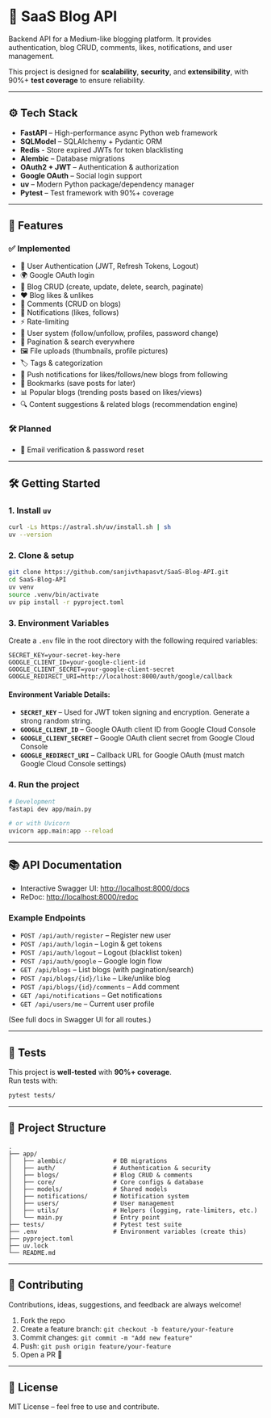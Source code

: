 # 📝 SaaS Blog API  

Backend API for a Medium-like blogging platform. It provides authentication, blog CRUD, comments, likes, notifications, and user management.  

This project is designed for **scalability**, **security**, and **extensibility**, with 90%+ **test coverage** to ensure reliability.  

---

## ⚙️ Tech Stack  

- **FastAPI** – High-performance async Python web framework  
- **SQLModel** – SQLAlchemy + Pydantic ORM 
- **Redis** - Store expired JWTs for token blacklisting
- **Alembic** – Database migrations  
- **OAuth2 + JWT** – Authentication & authorization  
- **Google OAuth** – Social login support  
- **uv** – Modern Python package/dependency manager  
- **Pytest** – Test framework with 90%+ coverage  

---

## 🚀 Features  

### ✅ Implemented  
- 🔑 User Authentication (JWT, Refresh Tokens, Logout)  
- 🌍 Google OAuth login  
- 📝 Blog CRUD (create, update, delete, search, paginate)  
- ❤️ Blog likes & unlikes  
- 💬 Comments (CRUD on blogs)  
- 🔔 Notifications (likes, follows)
- ⚡ Rate-limiting  
- 👥 User system (follow/unfollow, profiles, password change)  
- 🔎 Pagination & search everywhere  
- 🖼️ File uploads (thumbnails, profile pictures)  
- 🏷️ Tags & categorization  
- 🔔 Push notifications for likes/follows/new blogs from following
- 📌 Bookmarks (save posts for later)
- 📊 Popular blogs (trending posts based on likes/views)
- 🔍 Content suggestions & related blogs (recommendation engine)
### 🛠 Planned  
- 📧 Email verification & password reset

---

## 🛠️ Getting Started  

### 1. Install `uv`  

```bash
curl -Ls https://astral.sh/uv/install.sh | sh
uv --version
```

### 2. Clone & setup  

```bash
git clone https://github.com/sanjivthapasvt/SaaS-Blog-API.git
cd SaaS-Blog-API
uv venv
source .venv/bin/activate
uv pip install -r pyproject.toml
```

### 3. Environment Variables

Create a `.env` file in the root directory with the following required variables:

```env
SECRET_KEY=your-secret-key-here
GOOGLE_CLIENT_ID=your-google-client-id
GOOGLE_CLIENT_SECRET=your-google-client-secret
GOOGLE_REDIRECT_URI=http://localhost:8000/auth/google/callback
```

#### Environment Variable Details:
- **`SECRET_KEY`** – Used for JWT token signing and encryption. Generate a strong random string.
- **`GOOGLE_CLIENT_ID`** – Google OAuth client ID from Google Cloud Console
- **`GOOGLE_CLIENT_SECRET`** – Google OAuth client secret from Google Cloud Console  
- **`GOOGLE_REDIRECT_URI`** – Callback URL for Google OAuth (must match Google Cloud Console settings)

### 4. Run the project  

```bash
# Development
fastapi dev app/main.py

# or with Uvicorn
uvicorn app.main:app --reload
```

---

## 📚 API Documentation  

- Interactive Swagger UI: [http://localhost:8000/docs](http://localhost:8000/docs)  
- ReDoc: [http://localhost:8000/redoc](http://localhost:8000/redoc)  

### Example Endpoints  
- `POST /api/auth/register` – Register new user  
- `POST /api/auth/login` – Login & get tokens  
- `POST /api/auth/logout` – Logout (blacklist token)  
- `POST /api/auth/google` – Google login flow  
- `GET /api/blogs` – List blogs (with pagination/search)  
- `POST /api/blogs/{id}/like` – Like/unlike blog  
- `POST /api/blogs/{id}/comments` – Add comment  
- `GET /api/notifications` – Get notifications  
- `GET /api/users/me` – Current user profile  

(See full docs in Swagger UI for all routes.)  

---

## 🧪 Tests  

This project is **well-tested** with **90%+ coverage**.  
Run tests with:  

```bash
pytest tests/
```

---

## 📂 Project Structure  

```
.
├── app/
│   ├── alembic/             # DB migrations
│   ├── auth/                # Authentication & security
│   ├── blogs/               # Blog CRUD & comments
│   ├── core/                # Core configs & database
│   ├── models/              # Shared models
│   ├── notifications/       # Notification system
│   ├── users/               # User management
│   ├── utils/               # Helpers (logging, rate-limiters, etc.)
│   └── main.py              # Entry point
├── tests/                   # Pytest test suite
├── .env                     # Environment variables (create this)
├── pyproject.toml
├── uv.lock
└── README.md
```

---

## 🤝 Contributing  

Contributions, ideas, suggestions, and feedback are always welcome!  

1. Fork the repo  
2. Create a feature branch: `git checkout -b feature/your-feature`  
3. Commit changes: `git commit -m "Add new feature"`  
4. Push: `git push origin feature/your-feature`  
5. Open a PR 🚀  

---

## 📜 License  

MIT License – feel free to use and contribute.

